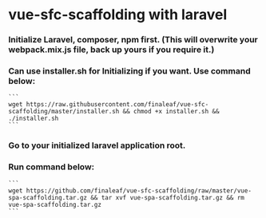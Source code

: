# vue-sfc-scaffolding with laravel

### Initialize Laravel, composer, npm first. (This will overwrite your webpack.mix.js file, back up yours if you require it.)
### Can use installer.sh for Initializing if you want. Use command below: <br>
    ```
    wget https://raw.githubusercontent.com/finaleaf/vue-sfc-scaffolding/master/installer.sh && chmod +x installer.sh && ./installer.sh
    ```    
### Go to your initialized laravel application root.
### Run command below: <br>
    ```
    wget https://github.com/finaleaf/vue-sfc-scaffolding/raw/master/vue-spa-scaffolding.tar.gz && tar xvf vue-spa-scaffolding.tar.gz && rm vue-spa-scaffolding.tar.gz
    ```
    
